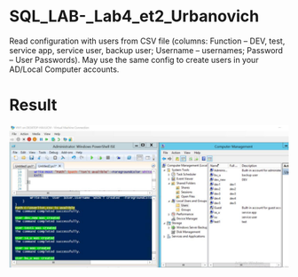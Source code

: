 # SQL_LAB-_Lab4_et2_Urbanovich

Read configuration with users from CSV file (columns: Function – DEV, test, service app, service user, backup user; Username – usernames; Password – User Passwords). May use the same config to create users in your AD/Local Computer accounts.

# Result

![output-1](https://github.com/byxray/SQL_LAB-_Lab4_et2_Urbanovich/blob/master/result_l5_et1_1.jpg)
